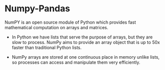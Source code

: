 # Numpy-Pandas

NumPY is an open source module of Python which provides fast mathematical computation on arrays and matrices. 

- In Python we have lists that serve the purpose of arrays, but they are slow to process.
  NumPy aims to provide an array object that is up to 50x faster than traditional Python lists.
  
- NumPy arrays are stored at one continuous place in memory unlike lists, so processes can access and manipulate them very efficiently.
